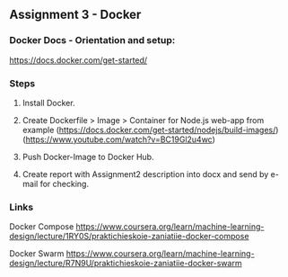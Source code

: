 ## Assignment 3 - Docker
### Docker Docs - Orientation and setup:
https://docs.docker.com/get-started/

### Steps
1. Install Docker.
2. Create Dockerfile > Image > Container for Node.js web-app from example
(https://docs.docker.com/get-started/nodejs/build-images/)
(https://www.youtube.com/watch?v=BC19Gl2u4wc)

3. Push Docker-Image to Docker Hub.



4. Create report with Assignment2 description into docx and send by e-mail for checking.


### Links
Docker Compose
https://www.coursera.org/learn/machine-learning-design/lecture/1RY0S/praktichieskoie-zaniatiie-docker-compose

Docker Swarm
https://www.coursera.org/learn/machine-learning-design/lecture/R7N9U/praktichieskoie-zaniatiie-docker-swarm